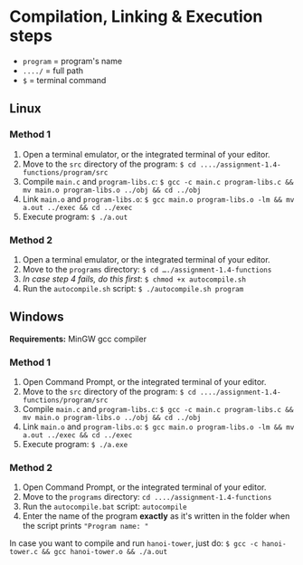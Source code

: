 # Compilation, Linking & Execution steps

* ```program``` = program's name
* ```..../``` = full path
* ```$``` = terminal command

## Linux

### Method 1

1. Open a terminal emulator, or the integrated terminal of your editor.
2. Move to the ```src``` directory of the program: ```$ cd ..../assignment-1.4-functions/program/src```
3. Compile ```main.c``` and ```program-libs.c```: ```$ gcc -c main.c program-libs.c && mv main.o program-libs.o ../obj && cd ../obj```
4. Link ```main.o``` and ```program-libs.o```: ```$ gcc main.o program-libs.o -lm && mv a.out ../exec && cd ../exec```
5. Execute program: ```$ ./a.out```

### Method 2

1. Open a terminal emulator, or the integrated terminal of your editor.
2. Move to the ```programs``` directory: ```$ cd …./assignment-1.4-functions```
3. _In case step 4 fails, do this first_: ```$ chmod +x autocompile.sh```
4. Run the ```autocompile.sh``` script: ```$ ./autocompile.sh program```

## Windows

__Requirements:__ MinGW gcc compiler

### Method 1

1. Open Command Prompt, or the integrated terminal of your editor.
2. Move to the ```src``` directory of the program: ```$ cd ..../assignment-1.4-functions/program/src```
3. Compile ```main.c``` and ```program-libs.c```: ```$ gcc -c main.c program-libs.c && mv main.o program-libs.o ../obj && cd ../obj```
4. Link ```main.o``` and ```program-libs.o```: ```$ gcc main.o program-libs.o -lm && mv a.out ../exec && cd ../exec```
5. Execute program: ```$ ./a.exe```

### Method 2

1. Open Command Prompt, or the integrated terminal of your editor.
2. Move to the ```programs``` directory: ```cd ..../assignment-1.4-functions```
3. Run the ```autocompile.bat``` script: ```autocompile```
4. Enter the name of the program __exactly__ as it's written in the folder when the script prints ```"Program name: "```



In case you want to compile and run ```hanoi-tower```, just do: ```$ gcc -c hanoi-tower.c && gcc hanoi-tower.o && ./a.out```